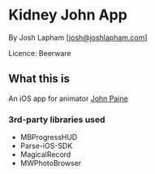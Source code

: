 # Kidney John App

By Josh Lapham [josh@joshlapham.com]

Licence: Beerware

## What this is

An iOS app for animator [John Paine](http://kidneyjohn.com)

### 3rd-party libraries used

* MBProgressHUD
* Parse-iOS-SDK
* MagicalRecord
* MWPhotoBrowser

